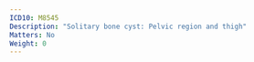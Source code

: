 ```yaml
---
ICD10: M8545
Description: "Solitary bone cyst: Pelvic region and thigh"
Matters: No
Weight: 0
---
```



